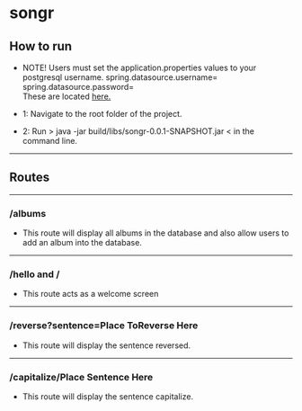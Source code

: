 # songr

## How to run
- NOTE! Users must set the application.properties values to your postgresql username. 
spring.datasource.username=  
spring.datasource.password=  
These are located [here.](https://github.com/kdcouture/songr/blob/master/src/main/resources/application.properties)

- 1: Navigate to the root folder of the project.
- 2: Run > java -jar build/libs/songr-0.0.1-SNAPSHOT.jar < in the command line.

---
## Routes
---
### /albums
- This route will display all albums in the database and also allow users to add an album into the database.
---
### /hello and /
- This route acts as a welcome screen
---
### /reverse?sentence=Place ToReverse Here
- This route will display the sentence reversed.
---
### /capitalize/Place Sentence Here
- This route will display the sentence capitalize.
